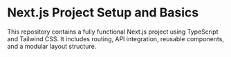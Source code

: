 # Next.js Project Setup and Basics

This repository contains a fully functional Next.js project using TypeScript and Tailwind CSS. It includes routing, API integration, reusable components, and a modular layout structure.
